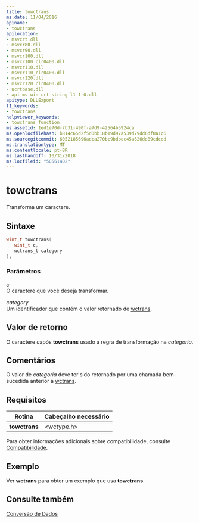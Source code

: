 ```yaml
---
title: towctrans
ms.date: 11/04/2016
apiname:
- towctrans
apilocation:
- msvcrt.dll
- msvcr80.dll
- msvcr90.dll
- msvcr100.dll
- msvcr100_clr0400.dll
- msvcr110.dll
- msvcr110_clr0400.dll
- msvcr120.dll
- msvcr120_clr0400.dll
- ucrtbase.dll
- api-ms-win-crt-string-l1-1-0.dll
apitype: DLLExport
f1_keywords:
- towctrans
helpviewer_keywords:
- towctrans function
ms.assetid: 1ed1e70d-7b31-490f-a7d9-42564b5924ca
ms.openlocfilehash: b814c65d2f5d0bb18b19d97a539d79dd6df8a1c6
ms.sourcegitcommit: 6052185696adca270bc9bdbec45a626dd89cdcdd
ms.translationtype: MT
ms.contentlocale: pt-BR
ms.lasthandoff: 10/31/2018
ms.locfileid: "50561402"
---
```

# <a name="towctrans"></a>towctrans

Transforma um caractere.

## <a name="syntax"></a>Sintaxe

```C
wint_t towctrans(
   wint_t c,
   wctrans_t category
);
```

### <a name="parameters"></a>Parâmetros

*c*<br/>
O caractere que você deseja transformar.

*category*<br/>
Um identificador que contém o valor retornado de [wctrans](wctrans.md).

## <a name="return-value"></a>Valor de retorno

O caractere *c*após **towctrans** usado a regra de transformação na *categoria*.

## <a name="remarks"></a>Comentários

O valor de *categoria* deve ter sido retornado por uma chamada bem-sucedida anterior à [wctrans](wctrans.md).

## <a name="requirements"></a>Requisitos

|Rotina|Cabeçalho necessário|
|-------------|---------------------|
|**towctrans**|\<wctype.h>|

Para obter informações adicionais sobre compatibilidade, consulte [Compatibilidade](../../c-runtime-library/compatibility.md).

## <a name="example"></a>Exemplo

Ver **wctrans** para obter um exemplo que usa **towctrans**.

## <a name="see-also"></a>Consulte também

[Conversão de Dados](../../c-runtime-library/data-conversion.md)<br/>
